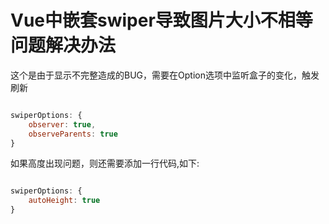 # Vue中嵌套swiper导致图片大小不相等问题解决办法

这个是由于显示不完整造成的BUG，需要在Option选项中监听盒子的变化，触发刷新

``` javascript

swiperOptions: {
	observer: true,
	observeParents: true
}

```

如果高度出现问题，则还需要添加一行代码,如下:

``` javascript

swiperOptions: {
	autoHeight: true
}

```